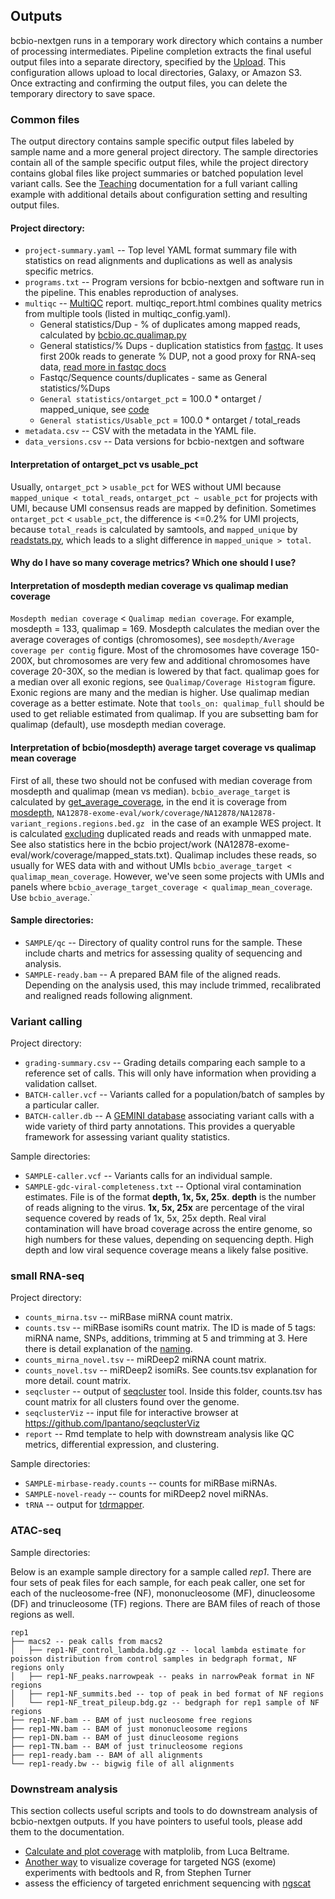 ## Outputs

bcbio-nextgen runs in a temporary work directory which contains a number of processing intermediates. Pipeline completion extracts the final useful output files into a separate directory, specified by the [Upload](contents/configuration:upload). This configuration allows upload to local directories, Galaxy, or Amazon S3. Once extracting and confirming the output files, you can delete the temporary directory to save space.

### Common files

The output directory contains sample specific output files labeled by sample name and a more general project directory. The sample directories contain all of the sample specific output files, while the project directory contains global files like project summaries or batched population level variant calls. See the [Teaching](teaching) documentation for a full variant calling example with additional details about configuration setting and resulting output files.

#### Project directory:
* `project-summary.yaml` -- Top level YAML format summary file with statistics on read alignments and duplications as well as analysis specific metrics.
* `programs.txt` -- Program versions for bcbio-nextgen and software run in the pipeline. This enables reproduction of analyses.
* `multiqc` -- [MultiQC](https://multiqc.info/) report. multiqc_report.html combines quality metrics from multiple tools (listed in multiqc_config.yaml).
  - General statistics/Dup - % of duplicates among mapped reads, calculated by [bcbio.qc.qualimap.py](https://github.com/bcbio/bcbio-nextgen/blob/69bc24d703d3a0166caabf833ddd9e514ff1d445/bcbio/qc/qualimap.py#L219)
  - General statistics/% Dups - duplication statistics from [fastqc](https://www.bioinformatics.babraham.ac.uk/projects/fastqc/). It uses first 200k reads to generate % DUP, not a good proxy for RNA-seq data, [read more in fastqc docs](https://www.bioinformatics.babraham.ac.uk/projects/fastqc/Help/3%20Analysis%20Modules/8%20Duplicate%20Sequences.html)
  - Fastqc/Sequence counts/duplicates - same as General statistics/%Dups
  - `General statistics/ontarget_pct` = 100.0 * ontarget / mapped_unique, see [code](https://github.com/bcbio/bcbio-nextgen/blob/a3473775db06540c10b5f20ddc2043b8cc99d1f8/bcbio/qc/coverage.py#L63)
  - `General statistics/Usable_pct` = 100.0 * ontarget / total_reads
* `metadata.csv` -- CSV with the metadata in the YAML file.
* `data_versions.csv` -- Data versions for bcbio-nextgen and software

#### Interpretation of ontarget_pct vs usable_pct
Usually, `ontarget_pct` > `usable_pct` for WES without UMI because `mapped_unique < total_reads`, `ontarget_pct ~ usable_pct` for projects with UMI, because UMI consensus reads are mapped by definition.
Sometimes `ontarget_pct` < `usable_pct`, the difference is <=0.2% for UMI projects, because `total_reads` is calculated by samtools, and `mapped_unique` by [readstats.py](https://github.com/bcbio/bcbio-nextgen/blob/master/bcbio/bam/readstats.py#L37), which leads to a slight difference in `mapped_unique > total`.

#### Why do I have so many coverage metrics? Which one should I use?

#### Interpretation of mosdepth median coverage vs qualimap median coverage
`Mosdepth median coverage` < `Qualimap median coverage`. For example, mosdepth = 133, qualimap = 169. Mosdepth calculates the median over the average coverages of contigs (chromosomes), see `mosdepth/Average coverage per contig` figure. Most of the chromosomes have coverage 150-200X, but chromosomes are very few and additional chromosomes have coverage 20-30X, so the median is lowered by that fact. qualimap goes for a median over all exonic regions, see `Qualimap/Coverage Histogram` figure. Exonic regions are many and the median is higher. Use qualimap median coverage as a better estimate. Note that `tools_on: qualimap_full` should be used to get reliable estimated from qualimap. If you are subsetting bam for qualimap (default), use mosdepth median coverage.

#### Interpretation of bcbio(mosdepth) average target coverage vs qualimap mean coverage
First of all, these two should not be confused with median coverage from mosdepth and qualimap (mean vs median).
`bcbio_average_target` is calculated by [get_average_coverage](https://github.com/bcbio/bcbio-nextgen/blob/master/bcbio/variation/coverage.py#L154), in the end it is coverage from [mosdepth](https://github.com/bcbio/bcbio-nextgen/blob/master/bcbio/variation/coverage.py#L154), `NA12878-exome-eval/work/coverage/NA12878/NA12878-variant_regions.regions.bed.gz ` in the case of an example WES project. It is calculated [excluding](https://github.com/bcbio/bcbio-nextgen/blob/master/bcbio/variation/coverage.py#L154) duplicated reads and reads with unmapped mate. See also statistics here in the bcbio project/work (NA12878-exome-eval/work/coverage/mapped_stats.txt). Qualimap includes these reads, so usually for WES data with and without UMIs `bcbio_average_target < qualimap_mean_coverage`. However, we've seen some projects with UMIs and panels where `bcbio_average_target_coverage < qualimap_mean_coverage`. Use `bcbio_average`.`

#### Sample directories:
* `SAMPLE/qc` -- Directory of quality control runs for the sample. These include charts and metrics for assessing quality of sequencing and analysis.
* `SAMPLE-ready.bam` -- A prepared BAM file of the aligned reads. Depending on the analysis used, this may include trimmed, recalibrated and realigned reads following alignment.

### Variant calling

Project directory:
* `grading-summary.csv` -- Grading details comparing each sample to a reference set of calls. This will only have information when providing a validation callset.
* `BATCH-caller.vcf` -- Variants called for a population/batch of samples by a particular caller.
* `BATCH-caller.db` -- A [GEMINI database](https://github.com/arq5x/gemini) associating variant calls with a wide variety of third party annotations. This provides a queryable framework for assessing variant quality statistics.

Sample directories:
* `SAMPLE-caller.vcf` -- Variants calls for an individual sample.
* `SAMPLE-gdc-viral-completeness.txt` -- Optional viral contamination estimates. File is of the format **depth, 1x, 5x, 25x**. **depth** is the number of reads aligning to the virus. **1x, 5x, 25x** are percentage of the viral sequence covered by reads of 1x, 5x, 25x depth. Real viral contamination will have broad coverage across the entire genome, so high numbers for these values, depending on sequencing depth. High depth and low viral sequence coverage means a likely false positive.

### small RNA-seq

Project directory:
* `counts_mirna.tsv` -- miRBase miRNA count matrix.
* `counts.tsv` -- miRBase isomiRs count matrix. The ID is made of 5 tags: miRNA name, SNPs, additions, trimming at 5 and trimming at 3. Here there is detail explanation of the [naming](https://seqcluster.readthedocs.io/mirna_annotation.html).
* `counts_mirna_novel.tsv` -- miRDeep2 miRNA count matrix.
* `counts_novel.tsv` -- miRDeep2 isomiRs. See counts.tsv explanation for more detail. count matrix.
* `seqcluster` -- output of [seqcluster](https://github.com/lpantano/seqcluster) tool. Inside this folder, counts.tsv has count matrix for all clusters found over the genome.
* `seqclusterViz` -- input file for interactive browser at <https://github.com/lpantano/seqclusterViz>
* `report` -- Rmd template to help with downstream analysis like QC metrics, differential expression, and clustering.

Sample directories:
* `SAMPLE-mirbase-ready.counts` -- counts for miRBase miRNAs.
* `SAMPLE-novel-ready` -- counts for miRDeep2 novel miRNAs.
* `tRNA` -- output for [tdrmapper](https://github.com/sararselitsky/tDRmapper).

### ATAC-seq

Sample directories:

Below is an example sample directory for a sample called _rep1_. There are four sets of peak files for each sample, for each peak caller, one set for each of the nucleosome-free (NF), mononucleosome (MF), dinucleosome (DF) and trinucleosome (TF) regions. There are BAM files of reach of those regions as well.
```
rep1
├── macs2 -- peak calls from macs2
│   ├── rep1-NF_control_lambda.bdg.gz -- local lambda estimate for poisson distribution from control samples in bedgraph format, NF regions only
│   ├── rep1-NF_peaks.narrowpeak -- peaks in narrowPeak format in NF regions
│   ├── rep1-NF_summits.bed -- top of peak in bed format of NF regions
│   └── rep1-NF_treat_pileup.bdg.gz -- bedgraph for rep1 sample of NF regions
├── rep1-NF.bam -- BAM of just nucleosome free regions
├── rep1-MN.bam -- BAM of just mononucleosome regions
├── rep1-DN.bam -- BAM of just dinucleosome regions
├── rep1-TN.bam -- BAM of just trinucleosome regions
├── rep1-ready.bam -- BAM of all alignments
└── rep1-ready.bw -- bigwig file of all alignments
```

### Downstream analysis

This section collects useful scripts and tools to do downstream analysis of bcbio-nextgen outputs. If you have pointers to useful tools, please add them to the documentation.

* [Calculate and plot coverage](https://github.com/bcbio/bcbio-nextgen/issues/195#issuecomment-39071048) with matplolib, from Luca Beltrame.
* [Another way](https://www.gettinggeneticsdone.com/2014/03/visualize-coverage-exome-targeted-ngs-bedtools.html) to visualize coverage for targeted NGS (exome) experiments with bedtools and R, from Stephen Turner
* assess the efficiency of targeted enrichment sequencing with [ngscat](http://ngscat.clinbioinfosspa.es/start)
